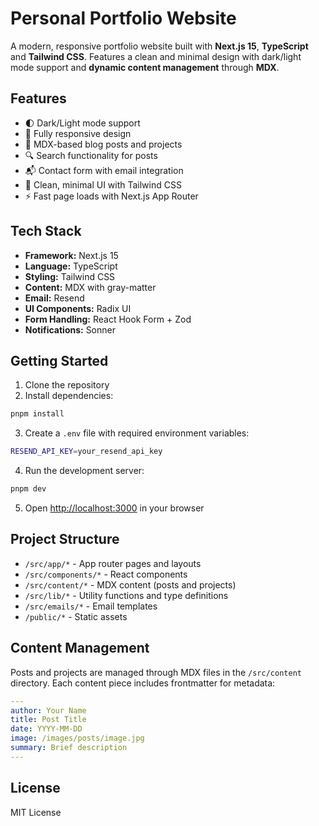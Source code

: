 # Personal Portfolio Website

A modern, responsive portfolio website built with **Next.js 15**, **TypeScript** and **Tailwind CSS**. Features a clean and minimal design with dark/light mode support and **dynamic content management** through **MDX**.

## Features

- 🌓 Dark/Light mode support
- 📱 Fully responsive design
- 📝 MDX-based blog posts and projects
- 🔍 Search functionality for posts
- 📬 Contact form with email integration
- 🎨 Clean, minimal UI with Tailwind CSS
- ⚡ Fast page loads with Next.js App Router

## Tech Stack

- **Framework:** Next.js 15
- **Language:** TypeScript
- **Styling:** Tailwind CSS
- **Content:** MDX with gray-matter
- **Email:** Resend
- **UI Components:** Radix UI
- **Form Handling:** React Hook Form + Zod
- **Notifications:** Sonner

## Getting Started

1. Clone the repository
2. Install dependencies:

```bash
pnpm install
```

3. Create a `.env` file with required environment variables:

```bash
RESEND_API_KEY=your_resend_api_key
```

4. Run the development server:

```bash
pnpm dev
```

5. Open [http://localhost:3000](http://localhost:3000) in your browser

## Project Structure

- `/src/app/*` - App router pages and layouts
- `/src/components/*` - React components
- `/src/content/*` - MDX content (posts and projects)
- `/src/lib/*` - Utility functions and type definitions
- `/src/emails/*` - Email templates
- `/public/*` - Static assets

## Content Management

Posts and projects are managed through MDX files in the `/src/content` directory. Each content piece includes frontmatter for metadata:

```yaml
---
author: Your Name
title: Post Title
date: YYYY-MM-DD
image: /images/posts/image.jpg
summary: Brief description
---
```

## License

MIT License
